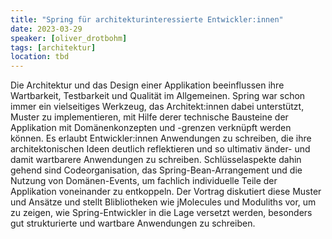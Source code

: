 ```yaml
---
title: "Spring für architekturinteressierte Entwickler:innen"
date: 2023-03-29
speaker: [oliver_drotbohm]
tags: [architektur]
location: tbd
---
```


Die Architektur und das Design einer Applikation beeinflussen ihre Wartbarkeit, Testbarkeit und Qualität im Allgemeinen. Spring war schon immer ein vielseitiges Werkzeug, das Architekt:innen dabei unterstützt, Muster zu implementieren, mit Hilfe derer technische Bausteine der Applikation mit Domänenkonzepten und -grenzen verknüpft werden können. Es erlaubt Entwickler:innen Anwendungen zu schreiben, die ihre architektonischen Ideen deutlich reflektieren und so ultimativ änder- und damit wartbarere Anwendungen zu schreiben. Schlüsselaspekte dahin gehend sind Codeorganisation, das Spring-Bean-Arrangement und die Nutzung von Domänen-Events, um fachlich individuelle Teile der Applikation voneinander zu entkoppeln. Der Vortrag diskutiert diese Muster und Ansätze und stellt Blibliotheken wie jMolecules und Moduliths vor, um zu zeigen, wie Spring-Entwickler in die Lage versetzt werden, besonders gut strukturierte und wartbare Anwendungen zu schreiben.

